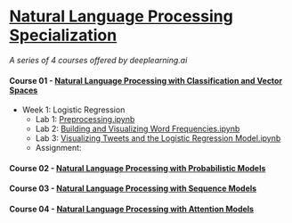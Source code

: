 # [Natural Language Processing Specialization](https://www.coursera.org/specializations/natural-language-processing)
<i>A series of 4 courses offered by deeplearning.ai</i>

#### Course 01 - [Natural Language Processing with Classification and Vector Spaces](https://www.coursera.org/learn/classification-vector-spaces-in-nlp)
* Week 1: Logistic Regression
  * Lab 1: [Preprocessing.ipynb](https://github.com/Andrew-Ng-s-number-one-fan/Natural-Language-Processing-Specialization/blob/master/01%20-%20Natural%20Language%20Processing%20with%20Classification%20and%20Vector%20Spaces/C1_W1_N1_Preprocessing.ipynb)
  * Lab 2: [Building and Visualizing Word Frequencies.ipynb](https://github.com/Andrew-Ng-s-number-one-fan/Natural-Language-Processing-Specialization/blob/master/01%20-%20Natural%20Language%20Processing%20with%20Classification%20and%20Vector%20Spaces/C1_W1_N2_Building%20and%20Visualizing%20Word%20Frequencies.ipynb)
  * Lab 3: [Visualizing Tweets and the Logistic Regression Model.ipynb](https://github.com/Andrew-Ng-s-number-one-fan/Natural-Language-Processing-Specialization/blob/master/01%20-%20Natural%20Language%20Processing%20with%20Classification%20and%20Vector%20Spaces/C1_W1_N3_Visualizing%20Tweets%20and%20the%20Logistic%20Regression%20Model.ipynb)
  * Assignment:

#### Course 02 - [Natural Language Processing with Probabilistic Models](https://www.coursera.org/learn/probabilistic-models-in-nlp)

#### Course 03 - [Natural Language Processing with Sequence Models](https://www.coursera.org/learn/sequence-models-in-nlp)

#### Course 04 - [Natural Language Processing with Attention Models](https://www.coursera.org/learn/attention-models-in-nlp)
